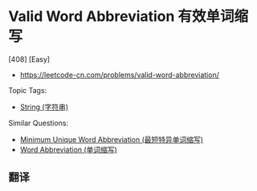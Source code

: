 # Valid Word Abbreviation 有效单词缩写

[408] [Easy]

- https://leetcode-cn.com/problems/valid-word-abbreviation/

Topic Tags:

- [String (字符串)](https://leetcode-cn.com/tag/string/)

Similar Questions:

- [Minimum Unique Word Abbreviation (最短特异单词缩写)](https://leetcode-cn.com/problems/minimum-unique-word-abbreviation/)
- [Word Abbreviation (单词缩写)](https://leetcode-cn.com/problems/word-abbreviation/)

## 翻译
